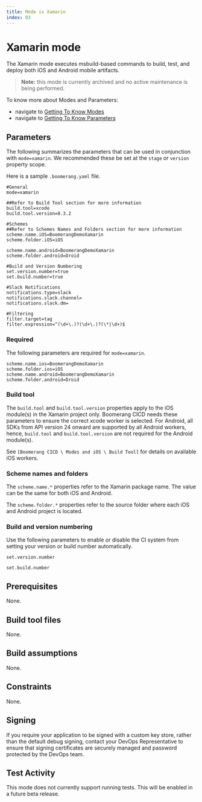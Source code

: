 ```yaml
---
title: Mode is Xamarin
index: 03
---
```


# Xamarin mode

The Xamarin mode executes msbuild-based commands to build, test, and deploy both iOS and Android mobile artifacts.

>**Note:** this mode is currently archived and no active maintenance is being performed.

To know more about Modes and Parameters:
- navigate to [Getting To Know Modes](/boomerang-cicd/getting-to-know/modes)
- navigate to [Getting To Know Parameters](/boomerang-cicd/getting-to-know/parameters)

## Parameters

The following summarizes the parameters that can be used in conjunction with `mode=xamarin`. We recommended these be set at the `stage` or `version` property scope.

Here is a sample `.boomerang.yaml` file.

```
#General
mode=xamarin

##Refer to Build Tool section for more information
build.tool=xcode
build.tool.version=8.3.2

#Schemes
##Refer to Schemes Names and Folders section for more information
scheme.name.iOS=BoomerangDemoXamarin
scheme.folder.iOS=iOS

scheme.name.android=BoomerangDemoXamarin
scheme.folder.android=Droid

#Build and Version Numbering
set.version.number=true
set.build.number=true

#Slack Notifications
notifications.type=slack
notifications.slack.channel=
notifications.slack.dm=

#Filtering
filter.target=tag
filter.expression=^(\d+\.)?(\d+\.)?(\*|\d+)$
```

### Required

The following parameters are required for `mode=xamarin`.

```
scheme.name.ios=BoomerangDemoXamarin
scheme.folder.ios=iOS
scheme.name.android=BoomerangDemoXamarin
scheme.folder.android=Droid
```

### Build tool

The `build.tool` and `build.tool.version` properties apply to the iOS module(s) in the Xamarin project only. Boomerang CICD needs these parameters to ensure the correct xcode worker is selected.
For Android, all SDKs from API version 24 onward are supported by all Android workers, hence, `build.tool` and `build.tool.version` are not required for the Android module(s).

See `[Boomerang CICD \ Modes and iOS \ Build Tool]` for details on available iOS workers.

### Scheme names and folders

The `scheme.name.*` properties refer to the Xamarin package name. The value can be the same for both iOS and Android.

The `scheme.folder.*` properties refer to the source folder where each iOS and Android project is located.

### Build and version numbering

Use the following parameters to enable or disable the CI system from setting your version or build number automatically.

`set.version.number`

`set.build.number`

## Prerequisites
None.

## Build tool files
None.

## Build assumptions
None.

## Constraints
None.

## Signing
If you require your application to be signed with a custom key store, rather than the default debug signing, contact your DevOps Representative to ensure that signing certificates are securely managed and password protected by the DevOps team.

## Test Activity
This mode does not currently support running tests. This will be enabled in a future beta release.
